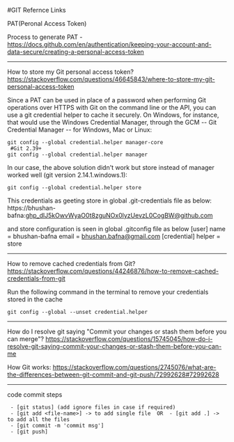 #GIT Refernce Links

PAT(Peronal Access Token)

Process to generate PAT - https://docs.github.com/en/authentication/keeping-your-account-and-data-secure/creating-a-personal-access-token

------------------------------------------------------------------------------------------------------------------------------------
How to store my Git personal access token?
https://stackoverflow.com/questions/46645843/where-to-store-my-git-personal-access-token

Since a PAT can be used in place of a password when performing Git operations over HTTPS with Git on the command line or the API, you can use a git credential helper to cache it securely. On Windows, for instance, that would use the Windows Credential Manager, through the GCM -- Git Credential Manager -- for Windows, Mac or Linux:

	git config --global credential.helper manager-core
	 #Git 2.39+
	git config --global credential.helper manager
	
In our case, the above solution didn't work but store instead of manager worked well (git version 2.14.1.windows.1):
	
	git config --global credential.helper store

This credentials as geeting store in global .git-credentials file as below:
	https://bhushan-bafna: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@github.com
	
and store configuration is seen in global .gitconfig file as below
	[user]
		name = bhushan-bafna
		email = bhushan.bafna@gmail.com
	[credential]
		helper = store
 
------------------------------------------------------------------------------------------------------------------------------------

How to remove cached credentials from Git?
https://stackoverflow.com/questions/44246876/how-to-remove-cached-credentials-from-git

Run the following command in the terminal to remove your credentials stored in the cache

	git config --global --unset credential.helper
------------------------------------------------------------------------------------------------------------------------------------

How do I resolve git saying "Commit your changes or stash them before you can merge"?
https://stackoverflow.com/questions/15745045/how-do-i-resolve-git-saying-commit-your-changes-or-stash-them-before-you-can-me


How Git works:
https://stackoverflow.com/questions/2745076/what-are-the-differences-between-git-commit-and-git-push/72992628#72992628

------------------------------------------------------------------------------------------------------------------------------------
code commit steps

	 - [git status] (add ignore files in case if required)
	 - [git add <file-name>] -> to add single file  OR  - [git add .] -> to add all the files
	 - [git commit -m 'commit msg']
	 - [git push]
